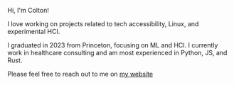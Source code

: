 Hi, I'm Colton! 

I love working on projects related to tech accessibility, Linux, and experimental HCI.

I graduated in 2023 from Princeton, focusing on ML and HCI. I currently work in healthcare consulting and am most experienced in Python, JS, and Rust.

Please feel free to reach out to me on [my website](https://colton.place/)
